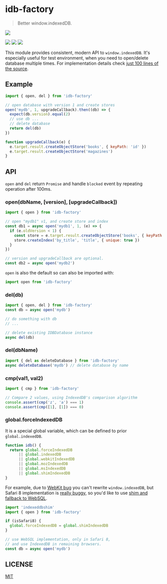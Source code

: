 # idb-factory

> Better window.indexedDB.

[![](https://saucelabs.com/browser-matrix/idb-factory.svg)](https://saucelabs.com/u/idb-factory)

[![](https://img.shields.io/npm/v/idb-factory.svg)](https://npmjs.org/package/idb-factory)
[![](https://img.shields.io/travis/treojs/idb-factory.svg)](https://travis-ci.org/treojs/idb-factory)
[![](http://img.shields.io/npm/dm/idb-factory.svg)](https://npmjs.org/package/idb-factory)

This module provides consistent, modern API to `window.indexedDB`.
It's especially useful for test environment, when you need to open/delete database multiple times.
For implementation details check [just 100 lines of the source](./src/index.js).

## Example

```js
import { open, del } from 'idb-factory'

// open database with version 1 and create stores
open('mydb', 1, upgradeCallback).then((db) => {
  expect(db.version).equal(2)
  // use db ...
  // delete database
  return del(db)
})

function upgradeCallback(e) {
  e.target.result.createObjectStore('books', { keyPath: 'id' })  
  e.target.result.createObjectStore('magazines')  
}
```

## API

`open` and `del` return `Promise` and handle `blocked` event by repeating operation after 100ms.

### open(dbName, [version], [upgradeCallback])

```js
import { open } from 'idb-factory'

// open "mydb1" v1, and create store and index
const db1 = async open('mydb1', 1, (e) => {
  if (e.oldVersion < 1) {
    const store = e.target.result.createObjectStore('books', { keyPath: 'isbn' })
    store.createIndex('by_title', 'title', { unique: true })
  }  
})

// version and upgradeCallback are optional.
const db2 = async open('mydb2')
```

`open` is also the default so can also be imported with:

```js
import open from 'idb-factory'
```

### del(db)

```js
import { open, del } from 'idb-factory'
const db = async open('mydb')

// do something with db
// ...

// delete existing IDBDatabase instance
async del(db)
```

### del(dbName)

```js
import { del as deleteDatabase } from 'idb-factory'
async deleteDatabase('mydb') // delete database by name
```

### cmp(val1, val2)

```js
import { cmp } from 'idb-factory'

// Compare 2 values, using IndexedDB's comparison algorithm
console.assert(cmp('z', 'a') === 1)
console.assert(cmp([1], [1]) === 0)
```

### global.forceIndexedDB

It is a special global variable, which can be defined to prior `global.indexedDB`.

```js
function idb() {
  return global.forceIndexedDB
      || global.indexedDB
      || global.webkitIndexedDB
      || global.mozIndexedDB
      || global.msIndexedDB
      || global.shimIndexedDB
}
```

For example, due to [WebKit bug](https://bugs.webkit.org/show_bug.cgi?id=137034) you can't rewrite
`window.indexedDB`, but Safari 8 implementation is [really buggy](https://gist.github.com/nolanlawson/08eb857c6b17a30c1b26),
so you'd like to use [shim and fallback to WebSQL](https://github.com/axemclion/IndexedDBShim).

```js
import 'indexeddbshim'
import { open } from 'idb-factory'

if (isSafari8) {
  global.forceIndexedDB = global.shimIndexedDB
}

// use WebSQL implementation, only in Safari 8,
// and use IndexedDB in remaining browsers.
const db = async open('mydb')
```

## LICENSE

[MIT](./LICENSE)
